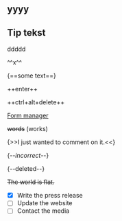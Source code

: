yyyy
-----------------------------------
Tip tekst
-----------------------------------
ddddd

^^x^^

{==some text==}

++enter++

++ctrl+alt+delete++

<a href="https://demo.linkyfi.com/portal/app/questionnaires/grid" target="\_blank">Form manager</a>

~~words~~  (works)

{>>I just wanted to comment on it.<<}

{--*incorrect*--}

{--deleted--}

~~The world is flat.~~

- [x] Write the press release
- [ ] Update the website
- [ ] Contact the media
